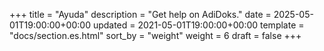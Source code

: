 +++
title = "Ayuda"
description = "Get help on AdiDoks."
date = 2025-05-01T19:00:00+00:00
updated = 2021-05-01T19:00:00+00:00
template = "docs/section.es.html"
sort_by = "weight"
weight = 6
draft = false
+++
